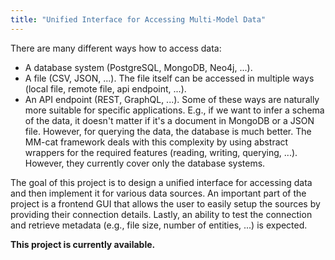 ```yaml
---
title: "Unified Interface for Accessing Multi-Model Data"
---
```


There are many different ways how to access data:
- A database system (PostgreSQL, MongoDB, Neo4j, ...).
- A file (CSV, JSON, ...). The file itself can be accessed in multiple ways (local file, remote file, api endpoint, ...).
- An API endpoint (REST, GraphQL, ...).
Some of these ways are naturally more suitable for specific applications. E.g., if we want to infer a schema of the data, it doesn't matter if it's a document in MongoDB or a JSON file. However, for querying the data, the database is much better. The MM-cat framework deals with this complexity by using abstract wrappers for the required features (reading, writing, querying, ...). However, they currently cover only the database systems.

The goal of this project is to design a unified interface for accessing data and then implement it for various data sources. An important part of the project is a frontend GUI that allows the user to easily setup the sources by providing their connection details. Lastly, an ability to test the connection and retrieve metadata (e.g., file size, number of entities, ...) is expected.

**This project is currently available.**
